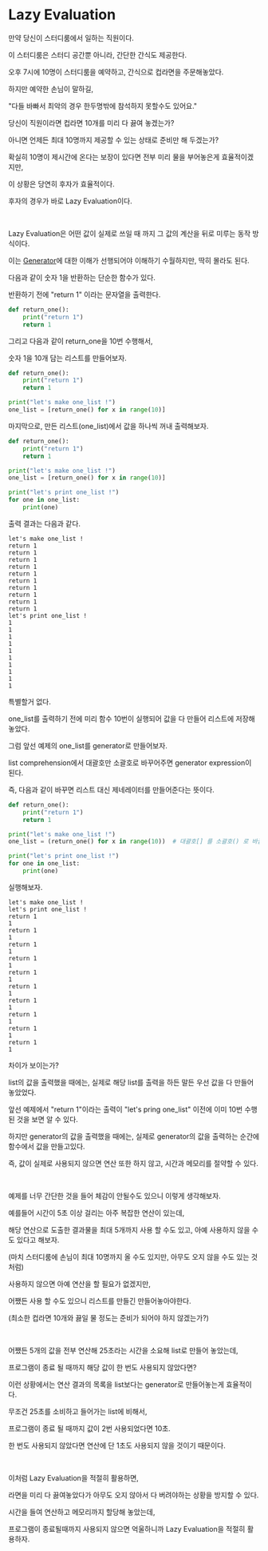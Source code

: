 # Lazy Evaluation 

만약 당신이 스터디룸에서 일하는 직원이다.

이 스터디룸은 스터디 공간뿐 아니라, 간단한 간식도 제공한다.

오후 7시에 10명이 스터디룸을 예약하고, 간식으로 컵라면을 주문해놓았다.

하지만 예약한 손님이 말하길, 

"다들 바빠서 최악의 경우 한두명밖에 참석하지 못할수도 있어요."

당신이 직원이라면 컵라면 10개를 미리 다 끓여 놓겠는가?

아니면 언제든 최대 10명까지 제공할 수 있는 상태로 준비만 해 두겠는가?

확실히 10명이 제시간에 온다는 보장이 있다면 전부 미리 물을 부어놓은게 효율적이겠지만,

이 상황은 당연히 후자가 효율적이다.

후자의 경우가 바로 Lazy Evaluation이다.

<br/>

Lazy Evaluation은 어떤 값이 실제로 쓰일 때 까지 그 값의 계산을 뒤로 미루는 동작 방식이다.

이는 <a href="https://itholic.github.io/python-generator/" target="_blank">Generator</a>에 대한 이해가 선행되어야 이해하기 수월하지만, 딱히 몰라도 된다.

다음과 같이 숫자 1을 반환하는 단순한 함수가 있다.

반환하기 전에 "return 1" 이라는 문자열을 출력한다.

```python
def return_one():
    print("return 1")
    return 1 
```

그리고 다음과 같이 return_one을 10번 수행해서,

숫자 1을 10개 담는 리스트를 만들어보자.

```python
def return_one():
    print("return 1")
    return 1

print("let's make one_list !")
one_list = [return_one() for x in range(10)]
```

마지막으로, 만든 리스트(one_list)에서 값을 하나씩 꺼내 출력해보자.

```python
def return_one():
    print("return 1")
    return 1

print("let's make one_list !")
one_list = [return_one() for x in range(10)]

print("let's print one_list !")
for one in one_list:
    print(one)
```

출력 결과는 다음과 같다.

```
let's make one_list !
return 1
return 1
return 1
return 1
return 1
return 1
return 1
return 1
return 1
return 1
let's print one_list !
1
1
1
1
1
1
1
1
1
1
```

특별할거 없다.

one_list를 출력하기 전에 미리 함수 10번이 실행되어 값을 다 만들어 리스트에 저장해놓았다.

그럼 앞선 예제의 one_list를 generator로 만들어보자.

list comprehension에서 대괄호만 소괄호로 바꾸어주면 generator expression이 된다.

즉, 다음과 같이 바꾸면 리스트 대신 제네레이터를 만들어준다는 뜻이다.

```python
def return_one():
    print("return 1")
    return 1

print("let's make one_list !")
one_list = (return_one() for x in range(10))  # 대괄호[] 를 소괄호() 로 바꿈

print("let's print one_list !")
for one in one_list:
    print(one)
```

실행해보자.

```
let's make one_list !
let's print one_list !
return 1
1
return 1
1
return 1
1
return 1
1
return 1
1
return 1
1
return 1
1
return 1
1
return 1
1
return 1
1
```

차이가 보이는가?

list의 값을 출력했을 때에는, 실제로 해당 list를 출력을 하든 말든 우선 값을 다 만들어놓았었다.

앞선 예제에서 "return 1"이라는 출력이 "let's pring one_list" 이전에 이미 10번 수행된 것을 보면 알 수 있다.

하지만 generator의 값을 출력했을 때에는, 실제로 generator의 값을 출력하는 순간에 함수에서 값을 만들고있다.

즉, 값이 실제로 사용되지 않으면 연산 또한 하지 않고, 시간과 메모리를 절약할 수 있다.

<br/>

예제를 너무 간단한 것을 들어 체감이 안될수도 있으니 이렇게 생각해보자.

예를들어 시간이 5초 이상 걸리는 아주 복잡한 연산이 있는데,

해당 연산으로 도출한 결과물을 최대 5개까지 사용 할 수도 있고, 아예 사용하지 않을 수도 있다고 해보자.

(마치 스터디룸에 손님이 최대 10명까지 올 수도 있지만, 아무도 오지 않을 수도 있는 것 처럼)

사용하지 않으면 아예 연산을 할 필요가 없겠지만,

어쨌든 사용 할 수도 있으니 리스트를 만들긴 만들어놓아야한다.

(최소한 컵라면 10개와 끓일 물 정도는 준비가 되어야 하지 않겠는가?)

<br/>

어쨌든 5개의 값을 전부 연산해 25초라는 시간을 소요해 list로 만들어 놓았는데,

프로그램이 종료 될 때까지 해당 값이 한 번도 사용되지 않았다면?

이런 상황에서는 연산 결과의 목록을 list보다는 generator로 만들어놓는게 효율적이다.

무조건 25초를 소비하고 들어가는 list에 비해서,

프로그램이 종료 될 때까지 값이  2번 사용되었다면 10초.

한 번도 사용되지 않았다면 연산에 단 1초도 사용되지 않을 것이기 때문이다.

<br/>

이처럼 Lazy Evaluation을 적절히 활용하면,

라면을 미리 다 끓여놓았다가 아무도 오지 않아서 다 버려야하는 상황을 방지할 수 있다.

시간을 들여 연산하고 메모리까지 할당해 놓았는데, 

프로그램이 종료될때까지 사용되지 않으면 억울하니까 Lazy Evaluation을 적절히 활용하자.

